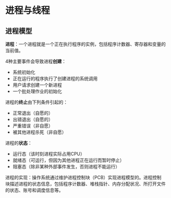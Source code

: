 # 进程与线程

## 进程模型
**进程**：一个进程就是一个正在执行程序的实例，包括程序计数器、寄存器和变量的当前值。

4种主要事件会导致进程**创建**：
+ 系统初始化
+ 正在运行的程序执行了创建进程的系统调用
+ 用户请求创建一个新进程
+ 一个批处理作业的初始化

进程的**终止**由下列条件引起的：
+ 正常退出（自愿的）
+ 出错退出（自愿的）
+ 严重错误（非自愿）
+ 被其他进程杀死（非自愿）

进程的**状态**：
+ 运行态（该时刻进程实际占用CPU）
+ 就绪态（可运行，但因为其他进程正在运行而暂时停止）
+ 阻塞态（除非某种外部事件发生，否则进程不能运行）

进程的实现：操作系统通过维护进程控制块（PCB）实现进程模型的。进程控制块描述进程的状态信息，包括程序计数器、堆栈指针、内存分配状况、所打开文件的状态、账号和调度信息等。

